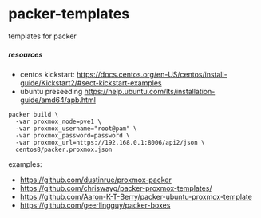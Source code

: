 # packer-templates
templates for packer




##### resources

* centos kickstart: https://docs.centos.org/en-US/centos/install-guide/Kickstart2/#sect-kickstart-examples
* ubuntu preseeding https://help.ubuntu.com/lts/installation-guide/amd64/apb.html



```
packer build \
  -var proxmox_node=pve1 \
  -var proxmox_username="root@pam" \
  -var proxmox_password=password \
  -var proxmox_url=https://192.168.0.1:8006/api2/json \
  centos8/packer.proxmox.json
```

examples:

* https://github.com/dustinrue/proxmox-packer
* https://github.com/chriswayg/packer-proxmox-templates/
* https://github.com/Aaron-K-T-Berry/packer-ubuntu-proxmox-template
* https://github.com/geerlingguy/packer-boxes
